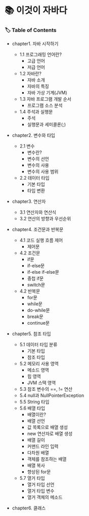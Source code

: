 # 📚 이것이 자바다 
### 🏷 Table of Contents
- chapter1. 자바 시작하기
  - 1.1 프로그래밍 언어란?
    - 고급 언어
    - 저급 언어
  - 1.2 자바란?
    - 자바 소개
    - 자바의 특징
    - 자바 가상 기계(JVM)
  - 1.3 자바 프로그램 개발 순서
    - 프로그램 소스 분석
  - 1.4 주석과 실행문
    - 주석
    - 실행문과 세미콜론(;)

- chapter2. 변수와 타입
  - 2.1 변수
    - 변수란?
    - 변수의 선언
    - 변수의 사용
    - 변수의 사용 범위
  - 2.2 데이터 타입
    - 기본 타입
    - 타입 변환
    
- chapter3. 연산자
  - 3.1 연산자와 연산식
  - 3.2 연산의 방향과 우선순위
- chapter4. 조건문과 반복문
  - 4.1 코드 실행 흐름 제어
    - 제어문
  - 4.2 조건문
    - if문
    - if-else문
    - if-else if-else문
    - 중첩 if문
    - switch문
  - 4.2 반복문
    - for문
    - while문
    - do-while문
    - break문
    - continue문

- chapter5. 참조 타입
  - 5.1 데이터 타입 분류
    - 기본 타입
    - 참조 타입
  - 5.2 메모리 사용 영역
    - 메소드 영역
    - 힙 영역
    - JVM 스택 영역
  - 5.3 참조 변수의 ==, != 연산
  - 5.4 null과 NullPointerException
  - 5.5 String 타입
  - 5.6 배열 타입
    - 배열이란?
    - 배열 선언
    - 값 목록으로 배열 생성
    - new 연산자로 배열 생성
    - 배열 길이
    - 커맨드 라인 입력
    - 다차원 배열
    - 객체를 참조하는 배열
    - 배열 복사
    - 향상된 for문
  - 5.7 열거 타입
    - 열거 타입 선언
    - 열거 타입 변수
    - 열거 객체의 메소드

- chapter6. 클래스
